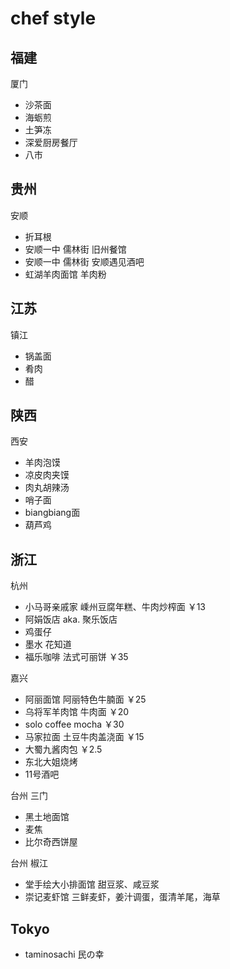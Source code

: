 # chef style

## 福建

厦门
* 沙茶面
* 海蛎煎
* 土笋冻
* 深爱厨房餐厅
* 八市

## 贵州

安顺
* 折耳根
* 安顺一中 儒林街 旧州餐馆
* 安顺一中 儒林街 安顺遇见酒吧
* 虹湖羊肉面馆 羊肉粉

## 江苏

镇江
* 锅盖面
* 肴肉
* 醋

## 陕西

西安
* 羊肉泡馍
* 凉皮肉夹馍
* 肉丸胡辣汤
* 哨子面
* biangbiang面
* 葫芦鸡

## 浙江

杭州
* 小马哥亲戚家 嵊州豆腐年糕、牛肉炒榨面 ￥13
* 阿娟饭店 aka. 聚乐饭店
* 鸡蛋仔
* 墨水 花知道
* 福乐咖啡 法式可丽饼 ￥35

嘉兴
* 阿丽面馆 阿丽特色牛腩面 ￥25
* 乌将军羊肉馆 牛肉面 ￥20
* solo coffee mocha ￥30
* 马家拉面 土豆牛肉盖浇面 ￥15
* 大蜀九酱肉包 ￥2.5
* 东北大姐烧烤
* 11号酒吧

台州 三门
* 黑土地面馆
* 麦焦
* 比尔奇西饼屋

台州 椒江
* 堂手绘大小排面馆 甜豆浆、咸豆浆
* 崇记麦虾馆 三鲜麦虾，姜汁调蛋，蛋清羊尾，海草

## Tokyo

* taminosachi 民の幸
